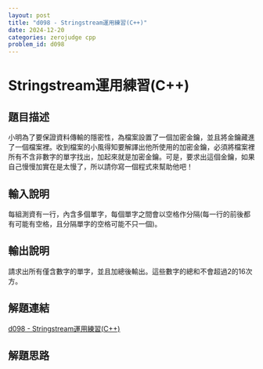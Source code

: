 ```yaml
---
layout: post
title: "d098 - Stringstream運用練習(C++)"
date: 2024-12-20
categories: zerojudge cpp
problem_id: d098
---
```


# Stringstream運用練習(C++)

## 題目描述

小明為了要保證資料傳輸的隱密性，為檔案設置了一個加密金鑰，並且將金鑰藏進了一個檔案裡。收到檔案的小風得知要解譯出他所使用的加密金鑰，必須將檔案裡所有不含非數字的單字找出，加起來就是加密金鑰。可是，要求出這個金鑰，如果自己慢慢加實在是太慢了，所以請你寫一個程式來幫助他吧！

## 輸入說明

每組測資有一行，內含多個單字，每個單字之間會以空格作分隔(每一行的前後都有可能有空格，且分隔單字的空格可能不只一個)。

## 輸出說明

請求出所有僅含數字的單字，並且加總後輸出。這些數字的總和不會超過2的16次方。

## 解題連結

[d098 - Stringstream運用練習(C++)](https://zerojudge.tw/ShowProblem?problemid=d098)

## 解題思路

